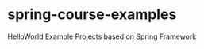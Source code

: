 spring-course-examples
======================

HelloWorld Example Projects based on Spring Framework